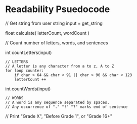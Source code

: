 # Readability Psuedocode

// Get string from user
string input = get_string

float  calculate( letterCount, wordCount )

// Count number of letters, words, and sentences

int countLetters(input)
    
    // LETTERS
    // A letter is any character from a to z, A to Z
    for loop counter:
        if char > 64 && char < 91 || char > 96 && char < 123
        letterCount ++

int countWords(input)

    // WORDS
    // A word is any sequence separated by spaces.
    // Any occurrence of "." "!" "?" marks end of sentence
    

// Print "Grade X", "Before Grade 1", or "Grade 16+"
